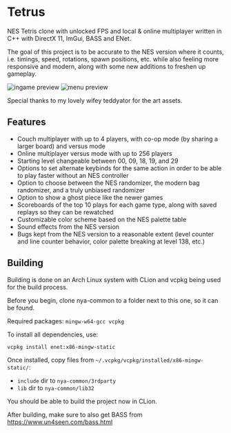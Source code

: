 # Tetrus

NES Tetris clone with unlocked FPS and local & online multiplayer written in C++ with DirectX 11, ImGui, BASS and ENet.

The goal of this project is to be accurate to the NES version where it counts, i.e. timings, speed, rotations, spawn positions, etc. while also feeling more responsive and modern, along with some new additions to freshen up gameplay.

![ingame preview](https://i.imgur.com/QLph2y4.png)
![menu preview](https://i.imgur.com/WvAIWQ1.png)

Special thanks to my lovely wifey teddyator for the art assets.

## Features

- Couch multiplayer with up to 4 players, with co-op mode (by sharing a larger board) and versus mode
- Online multiplayer versus mode with up to 256 players
- Starting level changeable between 00, 09, 18, 19, and 29
- Options to set alternate keybinds for the same action in order to be able to play faster without an NES controller
- Option to choose between the NES randomizer, the modern bag randomizer, and a truly unbiased randomizer
- Option to show a ghost piece like the newer games
- Scoreboards of the top 10 plays for each game type, along with saved replays so they can be rewatched
- Customizable color scheme based on the NES palette table
- Sound effects from the NES version
- Bugs kept from the NES version to a reasonable extent (level counter and line counter behavior, color palette breaking at level 138, etc.)

## Building

Building is done on an Arch Linux system with CLion and vcpkg being used for the build process. 

Before you begin, clone nya-common to a folder next to this one, so it can be found.

Required packages: `mingw-w64-gcc vcpkg`

To install all dependencies, use:
```console
vcpkg install enet:x86-mingw-static
```

Once installed, copy files from `~/.vcpkg/vcpkg/installed/x86-mingw-static/`:

- `include` dir to `nya-common/3rdparty`
- `lib` dir to `nya-common/lib32`

You should be able to build the project now in CLion.

After building, make sure to also get BASS from https://www.un4seen.com/bass.html
